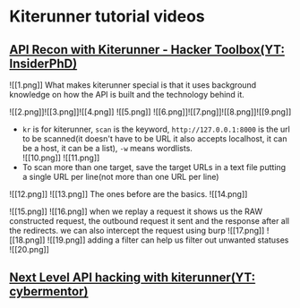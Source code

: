 # Kiterunner tutorial videos
## [API Recon with Kiterunner - Hacker Toolbox(YT: InsiderPhD)](https://youtu.be/hNs8fpWfcyU)

![[1.png]]
What makes kiterunner special is that it uses background knowledge on how the API is built and the technology behind it.

![[2.png]]![[3.png]]![[4.png]]
![[5.png]]
![[6.png]]![[7.png]]![[8.png]]![[9.png]]
- `kr` is for kiterunner, `scan` is the keyword, `http://127.0.0.1:8000` is the url to be scanned(it doesn't have to be URL it also accepts localhost, it can be a host, it can be a list), `-w` means wordlists.  
![[10.png]]
![[11.png]]
- To scan more than one target, save the target URLs in a text file putting a single URL per line(not more than one URL per line)

![[12.png]]
![[13.png]]
The ones before are the basics.
![[14.png]]

![[15.png]]
![[16.png]]
when we replay a request it shows us the RAW constructed request, the outbound request it sent and the response after all the redirects. we can also intercept the request using burp
![[17.png]]
![[18.png]]
![[19.png]]
adding a filter can help us filter out unwanted statuses
![[20.png]]


## [Next Level API hacking with kiterunner(YT: cybermentor)](https://youtu.be/A5iva21ZfA8)
